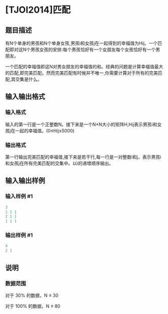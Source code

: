 # [TJOI2014]匹配

## 题目描述

有N个单身的男孩和N个单身女孩,男孩i和女孩j在一起得到的幸福值为Hij。一个匹配即对这N个男孩女孩的安排:每个男孩恰好有一个女朋友每个女孩恰好有一个男朋友。

一个匹配的幸福值即这N对男女朋友的幸福值的和。经典的问题是计算幸福值最大的匹配,即完美匹配。然而完美匹配有时候并不唯一,你需要计算对于所有的完美匹配,其交集是什么。

## 输入输出格式

### 输入格式

输入的第一行是一个正整数N。接下来是一个N\*N大小的矩阵H,Hij表示男孩i和女孩j在一起的幸福值。(0≤Hij≤5000)

### 输出格式

第一行输出完美匹配的幸福值,接下来是若干行,每一行是一对整数i和j，表示男孩i和女孩j在所有完美匹配的交集中。以i的递增顺序输出。

## 输入输出样例

### 输入样例 #1

```cpp
3
1 1 1
2 1 1
1 1 1
```


### 输出样例 #1

```cpp
4
2 1
```


## 说明

### 数据范围

对于 30% 的数据，N ≤ 30

对于 100% 的数据，N ≤ 80

